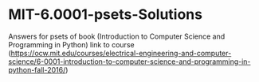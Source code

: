 # MIT-6.0001-psets-Solutions
Answers for psets of book (Introduction to Computer Science and Programming in Python) link to course (https://ocw.mit.edu/courses/electrical-engineering-and-computer-science/6-0001-introduction-to-computer-science-and-programming-in-python-fall-2016/)
